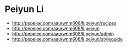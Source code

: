# Peiyun Li

- http://pepelee.com/aau/wnm608/li.peiyun/recipes
- http://pepelee.com/aau/wnm608/li.peiyun
- http://pepelee.com/aau/wnm608/li.peiyun/admin
- http://pepelee.com/aau/wnm608/li.peiyun/styleguide
